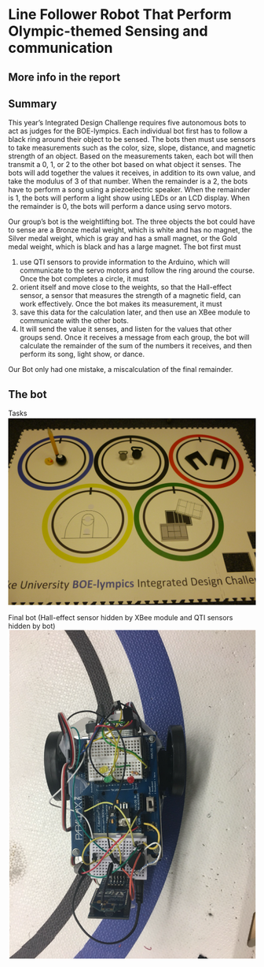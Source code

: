 # Line Follower Robot That Perform Olympic-themed Sensing and communication

## More info in the report

## Summary
This year’s Integrated Design Challenge requires five autonomous bots to act as judges for the BOE-lympics. Each individual bot first has to follow a black ring around their object to be sensed. The bots then must use sensors to take measurements such as the color, size, slope, distance, and magnetic strength of an object. Based on the measurements taken, each bot will then transmit a 0, 1, or 2 to the other bot based on what object it senses. The bots will add together the values it receives, in addition to its own value, and take the modulus of 3 of that number. When the remainder is a 2, the bots have to perform a song using a piezoelectric speaker. When the remainder is 1, the bots will perform a light show using LEDs or an LCD display. When the remainder is 0, the bots will perform a dance using servo motors.

Our group’s bot is the weightlifting bot. The three objects the bot could have to sense are a Bronze medal weight, which is white and has no magnet, the Silver medal weight, which is gray and has a small magnet, or the Gold medal weight, which is black and has a large magnet. The bot first must 

1) use QTI sensors to provide information to the Arduino, which will communicate to the servo motors and follow the ring around the course. Once the bot completes a circle, it must
2) orient itself and move close to the weights, so that the Hall-effect sensor, a sensor that measures the strength of a magnetic field, can work effectively. Once the bot makes its measurement, it must
3) save this data for the calculation later, and then use an XBee module to communicate with the other bots.
4) It will send the value it senses, and listen for the values that other groups send. Once it receives a message from each group, the bot will calculate the remainder of the sum of the numbers it receives, and then perform its song, light show, or dance.

Our Bot only had one mistake, a miscalculation of the final remainder.

## The bot

Tasks
![task](Olympic.png)


Final bot (Hall-effect sensor hidden by XBee module and QTI sensors hidden by bot)
![robot](robot.png)
